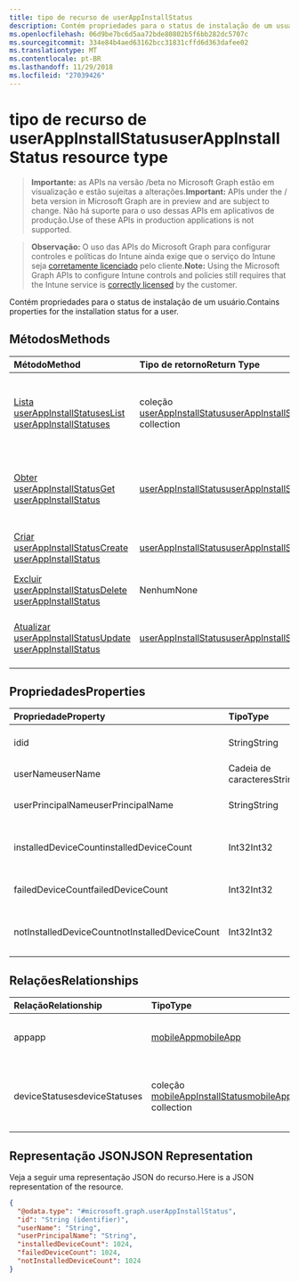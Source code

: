 ```yaml
---
title: tipo de recurso de userAppInstallStatus
description: Contém propriedades para o status de instalação de um usuário.
ms.openlocfilehash: 06d9be7bc6d5aa72bde80802b5f6bb282dc5707c
ms.sourcegitcommit: 334e84b4aed63162bcc31831cffd6d363dafee02
ms.translationtype: MT
ms.contentlocale: pt-BR
ms.lasthandoff: 11/29/2018
ms.locfileid: "27039426"
---
```

# <a name="userappinstallstatus-resource-type"></a><span data-ttu-id="68577-103">tipo de recurso de userAppInstallStatus</span><span class="sxs-lookup"><span data-stu-id="68577-103">userAppInstallStatus resource type</span></span>

> <span data-ttu-id="68577-104">**Importante:** as APIs na versão /beta no Microsoft Graph estão em visualização e estão sujeitas a alterações.</span><span class="sxs-lookup"><span data-stu-id="68577-104">**Important:** APIs under the / beta version in Microsoft Graph are in preview and are subject to change.</span></span> <span data-ttu-id="68577-105">Não há suporte para o uso dessas APIs em aplicativos de produção.</span><span class="sxs-lookup"><span data-stu-id="68577-105">Use of these APIs in production applications is not supported.</span></span>

> <span data-ttu-id="68577-106">**Observação:** O uso das APIs do Microsoft Graph para configurar controles e políticas do Intune ainda exige que o serviço do Intune seja [corretamente licenciado](https://go.microsoft.com/fwlink/?linkid=839381) pelo cliente.</span><span class="sxs-lookup"><span data-stu-id="68577-106">**Note:** Using the Microsoft Graph APIs to configure Intune controls and policies still requires that the Intune service is [correctly licensed](https://go.microsoft.com/fwlink/?linkid=839381) by the customer.</span></span>

<span data-ttu-id="68577-107">Contém propriedades para o status de instalação de um usuário.</span><span class="sxs-lookup"><span data-stu-id="68577-107">Contains properties for the installation status for a user.</span></span>
## <a name="methods"></a><span data-ttu-id="68577-108">Métodos</span><span class="sxs-lookup"><span data-stu-id="68577-108">Methods</span></span>
|<span data-ttu-id="68577-109">Método</span><span class="sxs-lookup"><span data-stu-id="68577-109">Method</span></span>|<span data-ttu-id="68577-110">Tipo de retorno</span><span class="sxs-lookup"><span data-stu-id="68577-110">Return Type</span></span>|<span data-ttu-id="68577-111">Descrição</span><span class="sxs-lookup"><span data-stu-id="68577-111">Description</span></span>|
|:---|:---|:---|
|[<span data-ttu-id="68577-112">Lista userAppInstallStatuses</span><span class="sxs-lookup"><span data-stu-id="68577-112">List userAppInstallStatuses</span></span>](../api/intune-apps-userappinstallstatus-list.md)|<span data-ttu-id="68577-113">coleção [userAppInstallStatus](../resources/intune-apps-userappinstallstatus.md)</span><span class="sxs-lookup"><span data-stu-id="68577-113">[userAppInstallStatus](../resources/intune-apps-userappinstallstatus.md) collection</span></span>|<span data-ttu-id="68577-114">Lista as propriedades e os relacionamentos dos objetos [userAppInstallStatus](../resources/intune-apps-userappinstallstatus.md) .</span><span class="sxs-lookup"><span data-stu-id="68577-114">List properties and relationships of the [userAppInstallStatus](../resources/intune-apps-userappinstallstatus.md) objects.</span></span>|
|[<span data-ttu-id="68577-115">Obter userAppInstallStatus</span><span class="sxs-lookup"><span data-stu-id="68577-115">Get userAppInstallStatus</span></span>](../api/intune-apps-userappinstallstatus-get.md)|[<span data-ttu-id="68577-116">userAppInstallStatus</span><span class="sxs-lookup"><span data-stu-id="68577-116">userAppInstallStatus</span></span>](../resources/intune-apps-userappinstallstatus.md)|<span data-ttu-id="68577-117">Leia as propriedades e os relacionamentos do objeto [userAppInstallStatus](../resources/intune-apps-userappinstallstatus.md) .</span><span class="sxs-lookup"><span data-stu-id="68577-117">Read properties and relationships of the [userAppInstallStatus](../resources/intune-apps-userappinstallstatus.md) object.</span></span>|
|[<span data-ttu-id="68577-118">Criar userAppInstallStatus</span><span class="sxs-lookup"><span data-stu-id="68577-118">Create userAppInstallStatus</span></span>](../api/intune-apps-userappinstallstatus-create.md)|[<span data-ttu-id="68577-119">userAppInstallStatus</span><span class="sxs-lookup"><span data-stu-id="68577-119">userAppInstallStatus</span></span>](../resources/intune-apps-userappinstallstatus.md)|<span data-ttu-id="68577-120">Crie um novo objeto de [userAppInstallStatus](../resources/intune-apps-userappinstallstatus.md) .</span><span class="sxs-lookup"><span data-stu-id="68577-120">Create a new [userAppInstallStatus](../resources/intune-apps-userappinstallstatus.md) object.</span></span>|
|[<span data-ttu-id="68577-121">Excluir userAppInstallStatus</span><span class="sxs-lookup"><span data-stu-id="68577-121">Delete userAppInstallStatus</span></span>](../api/intune-apps-userappinstallstatus-delete.md)|<span data-ttu-id="68577-122">Nenhum</span><span class="sxs-lookup"><span data-stu-id="68577-122">None</span></span>|<span data-ttu-id="68577-123">Exclui um [userAppInstallStatus](../resources/intune-apps-userappinstallstatus.md).</span><span class="sxs-lookup"><span data-stu-id="68577-123">Deletes a [userAppInstallStatus](../resources/intune-apps-userappinstallstatus.md).</span></span>|
|[<span data-ttu-id="68577-124">Atualizar userAppInstallStatus</span><span class="sxs-lookup"><span data-stu-id="68577-124">Update userAppInstallStatus</span></span>](../api/intune-apps-userappinstallstatus-update.md)|[<span data-ttu-id="68577-125">userAppInstallStatus</span><span class="sxs-lookup"><span data-stu-id="68577-125">userAppInstallStatus</span></span>](../resources/intune-apps-userappinstallstatus.md)|<span data-ttu-id="68577-126">Atualize as propriedades de um objeto [userAppInstallStatus](../resources/intune-apps-userappinstallstatus.md) .</span><span class="sxs-lookup"><span data-stu-id="68577-126">Update the properties of a [userAppInstallStatus](../resources/intune-apps-userappinstallstatus.md) object.</span></span>|

## <a name="properties"></a><span data-ttu-id="68577-127">Propriedades</span><span class="sxs-lookup"><span data-stu-id="68577-127">Properties</span></span>
|<span data-ttu-id="68577-128">Propriedade</span><span class="sxs-lookup"><span data-stu-id="68577-128">Property</span></span>|<span data-ttu-id="68577-129">Tipo</span><span class="sxs-lookup"><span data-stu-id="68577-129">Type</span></span>|<span data-ttu-id="68577-130">Descrição</span><span class="sxs-lookup"><span data-stu-id="68577-130">Description</span></span>|
|:---|:---|:---|
|<span data-ttu-id="68577-131">id</span><span class="sxs-lookup"><span data-stu-id="68577-131">id</span></span>|<span data-ttu-id="68577-132">String</span><span class="sxs-lookup"><span data-stu-id="68577-132">String</span></span>|<span data-ttu-id="68577-133">Chave da entidade.</span><span class="sxs-lookup"><span data-stu-id="68577-133">Key of the entity.</span></span>|
|<span data-ttu-id="68577-134">userName</span><span class="sxs-lookup"><span data-stu-id="68577-134">userName</span></span>|<span data-ttu-id="68577-135">Cadeia de caracteres</span><span class="sxs-lookup"><span data-stu-id="68577-135">String</span></span>|<span data-ttu-id="68577-136">Nome de usuário.</span><span class="sxs-lookup"><span data-stu-id="68577-136">User name.</span></span>|
|<span data-ttu-id="68577-137">userPrincipalName</span><span class="sxs-lookup"><span data-stu-id="68577-137">userPrincipalName</span></span>|<span data-ttu-id="68577-138">String</span><span class="sxs-lookup"><span data-stu-id="68577-138">String</span></span>|<span data-ttu-id="68577-139">Nome Principal de usuário.</span><span class="sxs-lookup"><span data-stu-id="68577-139">User Principal Name.</span></span>|
|<span data-ttu-id="68577-140">installedDeviceCount</span><span class="sxs-lookup"><span data-stu-id="68577-140">installedDeviceCount</span></span>|<span data-ttu-id="68577-141">Int32</span><span class="sxs-lookup"><span data-stu-id="68577-141">Int32</span></span>|<span data-ttu-id="68577-142">Contagem de dispositivos instalados.</span><span class="sxs-lookup"><span data-stu-id="68577-142">Installed Device Count.</span></span>|
|<span data-ttu-id="68577-143">failedDeviceCount</span><span class="sxs-lookup"><span data-stu-id="68577-143">failedDeviceCount</span></span>|<span data-ttu-id="68577-144">Int32</span><span class="sxs-lookup"><span data-stu-id="68577-144">Int32</span></span>|<span data-ttu-id="68577-145">Falha na contagem de dispositivos.</span><span class="sxs-lookup"><span data-stu-id="68577-145">Failed Device Count.</span></span>|
|<span data-ttu-id="68577-146">notInstalledDeviceCount</span><span class="sxs-lookup"><span data-stu-id="68577-146">notInstalledDeviceCount</span></span>|<span data-ttu-id="68577-147">Int32</span><span class="sxs-lookup"><span data-stu-id="68577-147">Int32</span></span>|<span data-ttu-id="68577-148">Sem contagem de dispositivos instalados.</span><span class="sxs-lookup"><span data-stu-id="68577-148">Not installed device count.</span></span>|

## <a name="relationships"></a><span data-ttu-id="68577-149">Relações</span><span class="sxs-lookup"><span data-stu-id="68577-149">Relationships</span></span>
|<span data-ttu-id="68577-150">Relação</span><span class="sxs-lookup"><span data-stu-id="68577-150">Relationship</span></span>|<span data-ttu-id="68577-151">Tipo</span><span class="sxs-lookup"><span data-stu-id="68577-151">Type</span></span>|<span data-ttu-id="68577-152">Descrição</span><span class="sxs-lookup"><span data-stu-id="68577-152">Description</span></span>|
|:---|:---|:---|
|<span data-ttu-id="68577-153">app</span><span class="sxs-lookup"><span data-stu-id="68577-153">app</span></span>|[<span data-ttu-id="68577-154">mobileApp</span><span class="sxs-lookup"><span data-stu-id="68577-154">mobileApp</span></span>](../resources/intune-apps-mobileapp.md)|<span data-ttu-id="68577-155">O link de navegação para o aplicativo móvel.</span><span class="sxs-lookup"><span data-stu-id="68577-155">The navigation link to the mobile app.</span></span>|
|<span data-ttu-id="68577-156">deviceStatuses</span><span class="sxs-lookup"><span data-stu-id="68577-156">deviceStatuses</span></span>|<span data-ttu-id="68577-157">coleção [mobileAppInstallStatus](../resources/intune-apps-mobileappinstallstatus.md)</span><span class="sxs-lookup"><span data-stu-id="68577-157">[mobileAppInstallStatus](../resources/intune-apps-mobileappinstallstatus.md) collection</span></span>|<span data-ttu-id="68577-158">O estado de instalação do aplicativo em dispositivos.</span><span class="sxs-lookup"><span data-stu-id="68577-158">The install state of the app on devices.</span></span>|

## <a name="json-representation"></a><span data-ttu-id="68577-159">Representação JSON</span><span class="sxs-lookup"><span data-stu-id="68577-159">JSON Representation</span></span>
<span data-ttu-id="68577-160">Veja a seguir uma representação JSON do recurso.</span><span class="sxs-lookup"><span data-stu-id="68577-160">Here is a JSON representation of the resource.</span></span>
<!-- {
  "blockType": "resource",
  "keyProperty": "id",
  "@odata.type": "microsoft.graph.userAppInstallStatus"
}
-->
``` json
{
  "@odata.type": "#microsoft.graph.userAppInstallStatus",
  "id": "String (identifier)",
  "userName": "String",
  "userPrincipalName": "String",
  "installedDeviceCount": 1024,
  "failedDeviceCount": 1024,
  "notInstalledDeviceCount": 1024
}
```





